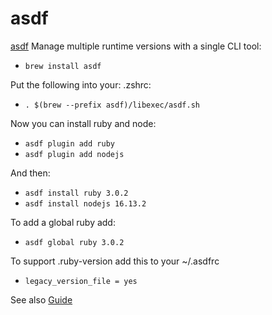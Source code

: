 # asdf

[asdf](https://asdf-vm.com/) Manage multiple runtime versions with a single CLI tool:

- ```brew install asdf```

Put the following into your: .zshrc:

- ```. $(brew --prefix asdf)/libexec/asdf.sh```

Now you can install ruby and node:

- ```asdf plugin add ruby```
- ```asdf plugin add nodejs```

And then:

- ```asdf install ruby 3.0.2```
- ```asdf install nodejs 16.13.2```

To add a global ruby add:

- ```asdf global ruby 3.0.2```

To support .ruby-version add this to your ~/.asdfrc

- ```legacy_version_file = yes```

See also [Guide](https://asdf-vm.com/guide/getting-started.html#using-existing-tool-version-files)

